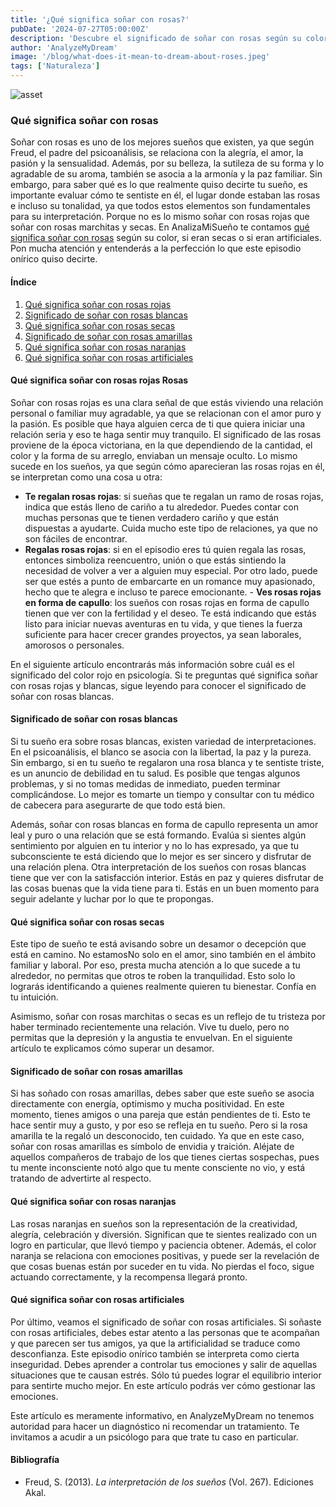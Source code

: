 ```yaml
---
title: '¿Qué significa soñar con rosas?'
pubDate: '2024-07-27T05:00:00Z'
description: 'Descubre el significado de soñar con rosas según su color y estado. Aprende a interpretar estos sueños para comprender mejor tus emociones y situaciones personales.'
author: 'AnalyzeMyDream'
image: '/blog/what-does-it-mean-to-dream-about-roses.jpeg'
tags: ['Naturaleza']
---
```


![asset](/blog/what-does-it-mean-to-dream-about-roses.jpeg)

### Qué significa soñar con rosas

Soñar con rosas es uno de los mejores sueños que existen, ya que según Freud, el padre del psicoanálisis, se relaciona con la alegría, el amor, la pasión y la sensualidad. Además, por su belleza, la sutileza de su forma y lo agradable de su aroma, también se asocia a la armonía y la paz familiar. Sin embargo, para saber qué es lo que realmente quiso decirte tu sueño, es importante evaluar cómo te sentiste en él, el lugar donde estaban las rosas e incluso su tonalidad, ya que todos estos elementos son fundamentales para su interpretación. Porque no es lo mismo soñar con rosas rojas que soñar con rosas marchitas y secas. En AnalizaMiSueño te contamos [qué significa soñar con rosas](#que-significa-soñar-con-rosas) según su color, si eran secas o si eran artificiales. Pon mucha atención y entenderás a la perfección lo que este episodio onírico quiso decirte.

#### Índice

1. [Qué significa soñar con rosas rojas](#que-significa-sonar-con-rosas-rojas)
2. [Significado de soñar con rosas blancas](#significado-de-sonar-con-rosas-blancas)
3. [Qué significa soñar con rosas secas](#que-significa-sonar-con-rosas-secas)
4. [Significado de soñar con rosas amarillas](#significado-de-sonar-con-rosas-amarillas)
5. [Qué significa soñar con rosas naranjas](#que-significa-sonar-con-rosas-naranjas)
6. [Qué significa soñar con rosas artificiales](#que-significa-sonar-con-rosas-artificiales)

#### Qué significa soñar con rosas rojas Rosas

Soñar con rosas rojas es una clara señal de que estás viviendo una relación personal o familiar muy agradable, ya que se relacionan con el amor puro y la pasión. Es posible que haya alguien cerca de ti que quiera iniciar una relación seria y eso te haga sentir muy tranquilo. El significado de las rosas proviene de la época victoriana, en la que dependiendo de la cantidad, el color y la forma de su arreglo, enviaban un mensaje oculto. Lo mismo sucede en los sueños, ya que según cómo aparecieran las rosas rojas en él, se interpretan como una cosa u otra:
- **Te regalan rosas rojas**: si sueñas que te regalan un ramo de rosas rojas, indica que estás lleno de cariño a tu alrededor. Puedes contar con muchas personas que te tienen verdadero cariño y que están dispuestas a ayudarte. Cuida mucho este tipo de relaciones, ya que no son fáciles de encontrar.
- **Regalas rosas rojas**: si en el episodio eres tú quien regala las rosas, entonces simboliza reencuentro, unión o que estás sintiendo la necesidad de volver a ver a alguien muy especial. Por otro lado, puede ser que estés a punto de embarcarte en un romance muy apasionado, hecho que te alegra e incluso te parece emocionante. - **Ves rosas rojas en forma de capullo**: los sueños con rosas rojas en forma de capullo tienen que ver con la fertilidad y el deseo. Te está indicando que estás listo para iniciar nuevas aventuras en tu vida, y que tienes la fuerza suficiente para hacer crecer grandes proyectos, ya sean laborales, amorosos o personales.

En el siguiente artículo encontrarás más información sobre cuál es el significado del color rojo en psicología. Si te preguntas qué significa soñar con rosas rojas y blancas, sigue leyendo para conocer el significado de soñar con rosas blancas.

#### Significado de soñar con rosas blancas

Si tu sueño era sobre rosas blancas, existen variedad de interpretaciones. En el psicoanálisis, el blanco se asocia con la libertad, la paz y la pureza. Sin embargo, si en tu sueño te regalaron una rosa blanca y te sentiste triste, es un anuncio de debilidad en tu salud. Es posible que tengas algunos problemas, y si no tomas medidas de inmediato, pueden terminar complicándose. Lo mejor es tomarte un tiempo y consultar con tu médico de cabecera para asegurarte de que todo está bien.

Además, soñar con rosas blancas en forma de capullo representa un amor leal y puro o una relación que se está formando. Evalúa si sientes algún sentimiento por alguien en tu interior y no lo has expresado, ya que tu subconsciente te está diciendo que lo mejor es ser sincero y disfrutar de una relación plena. Otra interpretación de los sueños con rosas blancas tiene que ver con la satisfacción interior. Estás en paz y quieres disfrutar de las cosas buenas que la vida tiene para ti. Estás en un buen momento para seguir adelante y luchar por lo que te propongas.

#### Qué significa soñar con rosas secas

Este tipo de sueño te está avisando sobre un desamor o decepción que está en camino. No estamosNo solo en el amor, sino también en el ámbito familiar y laboral. Por eso, presta mucha atención a lo que sucede a tu alrededor, no permitas que otros te roben la tranquilidad. Esto solo lo lograrás identificando a quienes realmente quieren tu bienestar. Confía en tu intuición.

Asimismo, soñar con rosas marchitas o secas es un reflejo de tu tristeza por haber terminado recientemente una relación. Vive tu duelo, pero no permitas que la depresión y la angustia te envuelvan. En el siguiente artículo te explicamos cómo superar un desamor.

#### Significado de soñar con rosas amarillas

Si has soñado con rosas amarillas, debes saber que este sueño se asocia directamente con energía, optimismo y mucha positividad. En este momento, tienes amigos o una pareja que están pendientes de ti. Esto te hace sentir muy a gusto, y por eso se refleja en tu sueño. Pero si la rosa amarilla te la regaló un desconocido, ten cuidado. Ya que en este caso, soñar con rosas amarillas es símbolo de envidia y traición. Aléjate de aquellos compañeros de trabajo de los que tienes ciertas sospechas, pues tu mente inconsciente notó algo que tu mente consciente no vio, y está tratando de advertirte al respecto. 

#### Qué significa soñar con rosas naranjas

Las rosas naranjas en sueños son la representación de la creatividad, alegría, celebración y diversión. Significan que te sientes realizado con un logro en particular, que llevó tiempo y paciencia obtener. Además, el color naranja se relaciona con emociones positivas, y puede ser la revelación de que cosas buenas están por suceder en tu vida. No pierdas el foco, sigue actuando correctamente, y la recompensa llegará pronto. 

#### Qué significa soñar con rosas artificiales

Por último, veamos el significado de soñar con rosas artificiales. Si soñaste con rosas artificiales, debes estar atento a las personas que te acompañan y que parecen ser tus amigos, ya que la artificialidad se traduce como desconfianza. Este episodio onírico también se interpreta como cierta inseguridad. Debes aprender a controlar tus emociones y salir de aquellas situaciones que te causan estrés. Sólo tú puedes lograr el equilibrio interior para sentirte mucho mejor. En este artículo podrás ver cómo gestionar las emociones.

Este artículo es meramente informativo, en AnalyzeMyDream no tenemos autoridad para hacer un diagnóstico ni recomendar un tratamiento. Te invitamos a acudir a un psicólogo para que trate tu caso en particular.

#### Bibliografía

- Freud, S. (2013). *La interpretación de los sueños* (Vol. 267). Ediciones Akal.